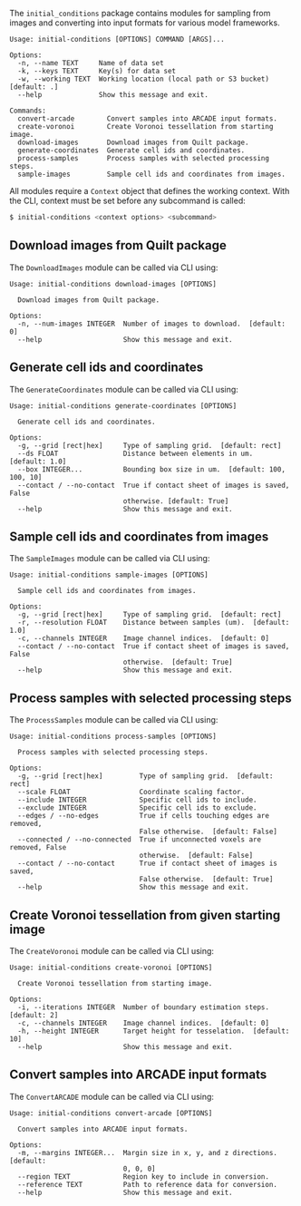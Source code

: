 The `initial_conditions` package contains modules for sampling from images and converting into input formats for various model frameworks.

```
Usage: initial-conditions [OPTIONS] COMMAND [ARGS]...

Options:
  -n, --name TEXT     Name of data set
  -k, --keys TEXT     Key(s) for data set
  -w, --working TEXT  Working location (local path or S3 bucket)  [default: .]
  --help              Show this message and exit.

Commands:
  convert-arcade        Convert samples into ARCADE input formats.
  create-voronoi        Create Voronoi tessellation from starting image.
  download-images       Download images from Quilt package.
  generate-coordinates  Generate cell ids and coordinates.
  process-samples       Process samples with selected processing steps.
  sample-images         Sample cell ids and coordinates from images.
```

All modules require a `Context` object that defines the working context.
With the CLI, context must be set before any subcommand is called:

```bash
$ initial-conditions <context options> <subcommand>
```

## Download images from Quilt package

The `DownloadImages` module can be called via CLI using:

```
Usage: initial-conditions download-images [OPTIONS]

  Download images from Quilt package.

Options:
  -n, --num-images INTEGER  Number of images to download.  [default: 0]
  --help                    Show this message and exit.
```

## Generate cell ids and coordinates

The `GenerateCoordinates` module can be called via CLI using:

```
Usage: initial-conditions generate-coordinates [OPTIONS]

  Generate cell ids and coordinates.

Options:
  -g, --grid [rect|hex]     Type of sampling grid.  [default: rect]
  --ds FLOAT                Distance between elements in um.  [default: 1.0]
  --box INTEGER...          Bounding box size in um.  [default: 100, 100, 10]
  --contact / --no-contact  True if contact sheet of images is saved, False
                            otherwise. [default: True]
  --help                    Show this message and exit.
```

## Sample cell ids and coordinates from images

The `SampleImages` module can be called via CLI using:

```
Usage: initial-conditions sample-images [OPTIONS]

  Sample cell ids and coordinates from images.

Options:
  -g, --grid [rect|hex]     Type of sampling grid.  [default: rect]
  -r, --resolution FLOAT    Distance between samples (um).  [default: 1.0]
  -c, --channels INTEGER    Image channel indices.  [default: 0]
  --contact / --no-contact  True if contact sheet of images is saved, False
                            otherwise.  [default: True]
  --help                    Show this message and exit.
```

## Process samples with selected processing steps

The `ProcessSamples` module can be called via CLI using:

```
Usage: initial-conditions process-samples [OPTIONS]

  Process samples with selected processing steps.

Options:
  -g, --grid [rect|hex]         Type of sampling grid.  [default: rect]
  --scale FLOAT                 Coordinate scaling factor.
  --include INTEGER             Specific cell ids to include.
  --exclude INTEGER             Specific cell ids to exclude.
  --edges / --no-edges          True if cells touching edges are removed,
                                False otherwise.  [default: False]
  --connected / --no-connected  True if unconnected voxels are removed, False
                                otherwise.  [default: False]
  --contact / --no-contact      True if contact sheet of images is saved,
                                False otherwise.  [default: True]
  --help                        Show this message and exit.
```

## Create Voronoi tessellation from given starting image

The `CreateVoronoi` module can be called via CLI using:

```
Usage: initial-conditions create-voronoi [OPTIONS]

  Create Voronoi tessellation from starting image.

Options:
  -i, --iterations INTEGER  Number of boundary estimation steps.  [default: 2]
  -c, --channels INTEGER    Image channel indices.  [default: 0]
  -h, --height INTEGER      Target height for tesselation.  [default: 10]
  --help                    Show this message and exit.
```

## Convert samples into ARCADE input formats

The `ConvertARCADE` module can be called via CLI using:

```
Usage: initial-conditions convert-arcade [OPTIONS]

  Convert samples into ARCADE input formats.

Options:
  -m, --margins INTEGER...  Margin size in x, y, and z directions.  [default:
                            0, 0, 0]
  --region TEXT             Region key to include in conversion.
  --reference TEXT          Path to reference data for conversion.
  --help                    Show this message and exit.
```
